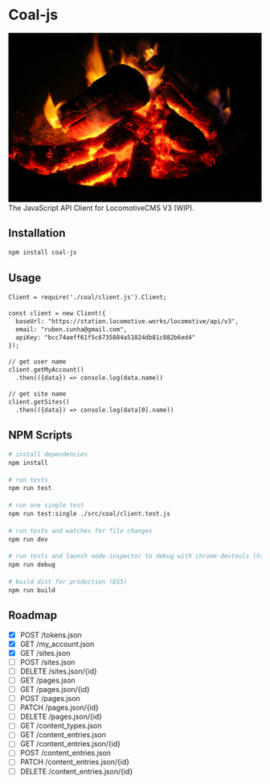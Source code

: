 # Coal-js
![](fire.jpg)
The JavaScript API Client for LocomotiveCMS V3 (WIP).

## Installation

```bash
npm install coal-js
```

## Usage

```
Client = require('./coal/client.js').Client;

const client = new Client({
  baseUrl: "https://station.locomotive.works/locomotive/api/v3",
  email: "ruben.cunha@gmail.com",
  apiKey: "bcc74aeff61f5c6735884a51024db81c882b6ed4"
});

// get user name
client.getMyAccount()
  .then(({data}) => console.log(data.name))

// get site name
client.getSites()
  .then(({data}) => console.log(data[0].name))
```

## NPM Scripts

``` bash
# install dependencies
npm install

# run tests
npm run test

# run one single test
npm run test:single ./src/coal/client.test.js

# run tests and watches for file changes
npm run dev

# run tests and launch node-inspector to debug with chrome-devtools (https://medium.com/@paul_irish/debugging-node-js-nightlies-with-chrome-devtools-7c4a1b95ae27)
npm run debug

# build dist for production (ES5)
npm run build
```

## Roadmap

* [x] POST /tokens.json
* [x] GET /my_account.json
* [x] GET /sites.json
* [ ] POST /sites.json
* [ ] DELETE /sites.json/{id}
* [ ] GET /pages.json
* [ ] GET /pages.json/{id}
* [ ] POST /pages.json
* [ ] PATCH /pages.json/{id}
* [ ] DELETE /pages.json/{id}
* [ ] GET /content_types.json
* [ ] GET /content_entries.json
* [ ] GET /content_entries.json/{id}
* [ ] POST /content_entries.json
* [ ] PATCH /content_entries.json/{id}
* [ ] DELETE /content_entries.json/{id}
